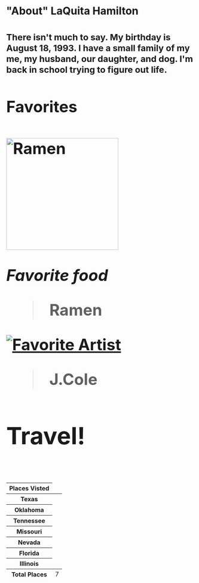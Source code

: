 
<h1> "About" LaQuita Hamilton <h1>
    <div>
    <p>
    <p><small>There isn't much to say. My birthday is August 18, 1993. I have a small family of my me, my husband, our daughter, and dog. I'm back in school trying to figure out life.</small></p>
      
<div>
    <h2>Favorites <h2>
     <img src="https://japanalytic.com/wp-content/uploads/2016/07/ramen-2.jpg" alt="Ramen" width="300"/>
  
<em> Favorite food </em>
  <blockquote>
    Ramen
  </blockquote>
  <div>

<div>

 [![Favorite Artist](https://img.youtube.com/vi/hvcFQ2gv0cJOugbo/0.jpg)](https://www.youtube.com/watch?v=rk7AHso6imo)
 <blockquote>
    J.Cole
  </blockquote>
<div>
  <p>
  <h2> Travel! <h2>
  <table>
  <thead>
    <tr>
      <th scope="col">Places Visted</th>
    </tr>
  </thead>
  <tbody>
    <tr>
      <th scope="row">Texas</th>
    </tr>
    <tr>
      <th scope="row">Oklahoma</th>
    </tr>
    <tr>
      <th scope="row">Tennessee</th>
    </tr>
    <tr>
      <th scope="row">Missouri</th>
    </tr>
    <tr>
       <th scope="row">Nevada</th>
    <tr>
    <tr>
      <th scope="row">Florida</th>
    <tr>
    <tr>
      <th scope="row">Illinois</th>
    <tr>
  </tbody>
  <tfoot>
    <tr>
      <th scope="row" colspan="2">Total Places</th>
      <td>7</td>
    </tr>
  </tfoot>
</table>
<p>
<div>
